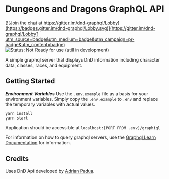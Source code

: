 # Dungeons and Dragons GraphQL API

[![Join the chat at https://gitter.im/dnd-graphql/Lobby](https://badges.gitter.im/dnd-graphql/Lobby.svg)](https://gitter.im/dnd-graphql/Lobby?utm_source=badge&utm_medium=badge&utm_campaign=pr-badge&utm_content=badge)
![Status: Not Ready for use (still in development)](https://img.shields.io/badge/status-not%20ready%20for%20use-red.svg)

A simple graphql server that displays DnD information including character data, classes, races, and equipment.

## Getting Started

***Environment Variables***
Use the `.env.example` file as a basis for your environment variables.
Simply copy the `.env.example` to `.env` and replace the temporary variables with
actual values.

```
yarn install
yarn start
```

Application should be accessible at `localhost:[PORT FROM .env]/graphiql`

For information on how to query graphql servers, use the [Graphql Learn Documentation](http://graphql.org/learn/) for information.

## Credits
Uses DnD Api developed by [Adrian Padua](https://github.com/adrpadua).
